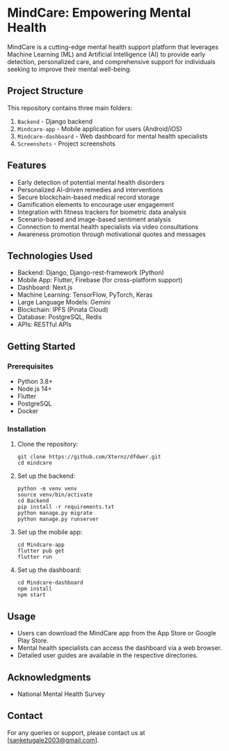 # MindCare: Empowering Mental Health

MindCare is a cutting-edge mental health support platform that leverages Machine Learning (ML) and Artificial Intelligence (AI) to provide early detection, personalized care, and comprehensive support for individuals seeking to improve their mental well-being.

## Project Structure

This repository contains three main folders:

1. `Backend` - Django backend
2. `Mindcare-app` - Mobile application for users (Android/iOS)
3. `Mindcare-dashboard` - Web dashboard for mental health specialists
4. `Screenshots` - Project screenshots

## Features

- Early detection of potential mental health disorders
- Personalized AI-driven remedies and interventions
- Secure blockchain-based medical record storage
- Gamification elements to encourage user engagement
- Integration with fitness trackers for biometric data analysis
- Scenario-based and image-based sentiment analysis
- Connection to mental health specialists via video consultations
- Awareness promotion through motivational quotes and messages

## Technologies Used

- Backend: Django, Django-rest-framework (Python)
- Mobile App: Flutter, Firebase (for cross-platform support)
- Dashboard: Next.js
- Machine Learning: TensorFlow, PyTorch, Keras
- Large Language Models: Gemini
- Blockchain: IPFS (Pinata Cloud)
- Database: PostgreSQL, Redis
- APIs: RESTful APIs

## Getting Started

### Prerequisites

- Python 3.8+
- Node.js 14+
- Flutter
- PostgreSQL
- Docker

### Installation

1. Clone the repository:
   ```
   git clone https://github.com/Xternz/dfdwer.git
   cd mindcare
   ```

2. Set up the backend:
   ```
   python -m venv venv
   source venv/bin/activate
   cd Backend
   pip install -r requirements.txt
   python manage.py migrate
   python manage.py runserver
   ```

3. Set up the mobile app:
   ```
   cd Mindcare-app
   flutter pub get
   flutter run
   ```

4. Set up the dashboard:
   ```
   cd Mindcare-dashboard
   npm install
   npm start
   ```

## Usage

- Users can download the MindCare app from the App Store or Google Play Store.
- Mental health specialists can access the dashboard via a web browser.
- Detailed user guides are available in the respective directories.


## Acknowledgments

- National Mental Health Survey

## Contact

For any queries or support, please contact us at [sanketugale2003@gmail.com].
